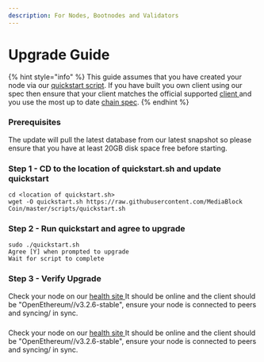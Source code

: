 ```yaml
---
description: For Nodes, Bootnodes and Validators
---
```


# Upgrade Guide

{% hint style="info" %}
This guide assumes that you have created your node via our [quickstart script](https://github.com/MediaBlockio/MediaBlock-network/blob/master/scripts/quickstart.sh). If you have built you own client using our spec then ensure that your client matches the official supported [client ](https://github.com/MediaBlockio/MediaBlock-network/blob/master/Dockerfile#L23)and you use the most up to date [chain spec](https://github.com/MediaBlockio/MediaBlock-network/blob/master/config/spec.json).
{% endhint %}

### Prerequisites

The update will pull the latest database from our latest snapshot so please ensure that you have at least 20GB disk space free before starting.

### Step 1 - CD to the location of quickstart.sh and update quickstart

```
cd <location of quickstart.sh>
wget -O quickstart.sh https://raw.githubusercontent.com/MediaBlock Coin/master/scripts/quickstart.sh
```

### Step 2 - Run quickstart and agree to upgrade

```
sudo ./quickstart.sh
Agree [Y] when prompted to upgrade
Wait for script to complete
```

### Step 3 - Verify Upgrade

Check your node on our [health site ](https://status.MediaBlockscan.io)It should be online and the client should be "OpenEthereum//v3.2.6-stable", ensure your node is connected to peers and syncing/ in sync.

### &#x20;<a href="#step-3-verify-upgrade" id="step-3-verify-upgrade"></a>

Check your node on our [health site ](https://status.MediaBlockscan.io/)It should be online and the client should be "OpenEthereum//v3.2.6-stable", ensure your node is connected to peers and syncing/ in sync.
